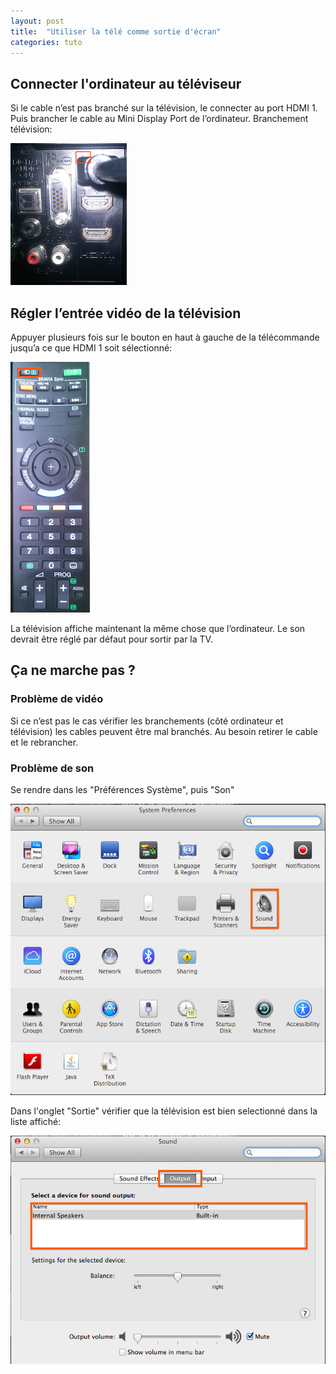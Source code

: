 ```yaml
---
layout: post
title:  "Utiliser la télé comme sortie d'écran"
categories: tuto
---
```


## Connecter l'ordinateur au téléviseur
Si le cable n’est pas branché sur la télévision, le connecter au port HDMI 1. Puis brancher le cable au Mini Display Port de l’ordinateur.
Branchement télévision:

<img src="/images/tv-branchement.png">

## Régler l’entrée vidéo de la télévision
Appuyer plusieurs fois sur le bouton en haut à gauche de la télécommande jusqu’a ce que HDMI 1 soit sélectionné:

<img src="/images/tv-telecommande.png">

La télévision affiche maintenant la même chose que l’ordinateur. Le son devrait être réglé par défaut pour sortir par la TV.

## Ça ne marche pas ?

### Problème de vidéo

Si ce n’est pas le cas vérifier les branchements (côté ordinateur et télévision) les cables peuvent être mal branchés. Au besoin retirer le cable et le rebrancher.

### Problème de son

Se rendre dans les "Préférences Système", puis "Son"

<img src="/images/tv-pref-system.png">

Dans l'onglet "Sortie" vérifier que la télévision est bien selectionné dans la liste affiché:

<img src="/images/tv-pref-sound.png">
